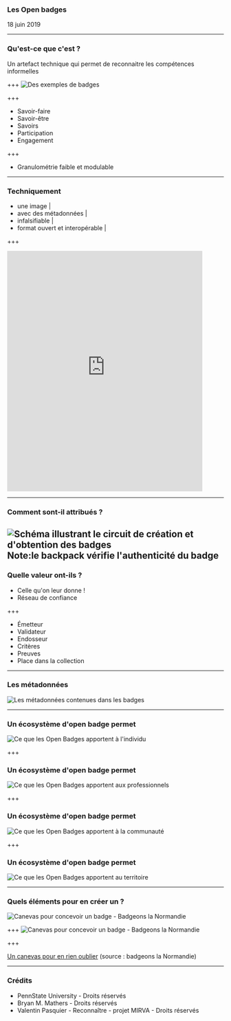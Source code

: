 ### Les  Open badges
18 juin 2019

---
### Qu'est-ce que c'est ?
Un artefact technique qui permet de reconnaitre les compétences informelles

+++
![Des exemples de badges](http://www.lamerguez.com/presentations_GitPich/presentation-open_badge/Badges_Helene.png  "Des exemples de badges")

+++

- Savoir-faire
- Savoir-être
- Savoirs
- Participation
- Engagement

+++

- Granulométrie faible et modulable

---

### Techniquement

 - une image |
 - avec des métadonnées |
 - infalsifiable |
 - format ouvert et interopérable |
 
 +++
 
 <iframe width="90%" height="560" src="https://openbadgepassport.com/app/profile/47273/embed" frameborder="0"></iframe>
 
---

### Comment sont-il attribués ?
![Schéma illustrant le circuit de création et d'obtention des badges](http://www.lamerguez.com/presentations_GitPich/presentation-open_badge/Badge_System_Overview_PennState_University_DR.jpeg  "Schéma illustrant le circuit de création et d'obtention des badges")
Note:le backpack vérifie l'authenticité du badge
---
### Quelle valeur ont-ils ?
- Celle qu'on leur donne !
- Réseau de confiance

+++

- Émetteur
- Validateur
- Endosseur
- Critères 
- Preuves
- Place dans la collection

---
### Les métadonnées

![Les métadonnées contenues dans les badges](http://www.lamerguez.com/presentations_GitPich/presentation-open_badge/skills-to-pay-the-bills-1024x768.png  "Les métadonnées contenues dans les badges")
 
 ---
 
### Un écosystème d'open badge permet 
![Ce que les Open Badges apportent à l'individu](http://www.lamerguez.com/presentations_GitPich/presentation-open_badge/Ecosysteme_OpenBadge_1-individu.png  "Ce que les Open Badges apportent à l'individu")

+++
### Un écosystème d'open badge permet 
![Ce que les Open Badges apportent aux professionnels](http://www.lamerguez.com/presentations_GitPich/presentation-open_badge/Ecosysteme_OpenBadge_2-professionnels.png  "Ce que les Open Badges apportent aux professionnels")

+++
### Un écosystème d'open badge permet 
![Ce que les Open Badges apportent à la communauté](http://www.lamerguez.com/presentations_GitPich/presentation-open_badge/Ecosysteme_OpenBadge_3-communaute.png  "Ce que les Open Badges apportent à la communauté")

+++
### Un écosystème d'open badge permet 
![Ce que les Open Badges apportent au territoire](http://www.lamerguez.com/presentations_GitPich/presentation-open_badge/Ecosysteme_OpenBadge_4-territoire.png  "Ce que les Open Badges apportent au territoire")

---

### Quels éléments pour en créer un ?
![Canevas pour concevoir un badge - Badgeons la Normandie](http://www.lamerguez.com/presentations_GitPich/presentation-open_badge/Canevas_Badgeons_Normandie_001.png  "Canevas pour concevoir un badge - Badgeons la Normandie")

+++
![Canevas pour concevoir un badge - Badgeons la Normandie](http://www.lamerguez.com/presentations_GitPich/presentation-open_badge/Canevas_Badgeons_Normandie_002.png  "Canevas pour concevoir un badge - Badgeons la Normandie")

+++

[Un canevas pour en rien oublier](https://docs.google.com/document/d/1f0XgXcm8iFijAa5N1BMLGlQ6VRCjutEeJK5CxRFRQXk/edit) (source : badgeons la Normandie)

---
### Crédits

- PennState University - Droits réservés
- Bryan M. Mathers - Droits réservés
- Valentin Pasquier - Reconnaître - projet MIRVA - Droits réservés

